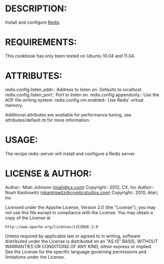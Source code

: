 # DESCRIPTION:

Install and configure [Redis](http://redis.io/).

# REQUIREMENTS:

This cookbook has only been tested on Ubuntu 10.04 and 11.04.

# ATTRIBUTES:

redis.config.listen_addr:: Address to listen on. Defaults to localhost.
redis.config.listen_port:: Port to listen on.
redis.config.appendonly:: Use the AOF file writing system.
redis.config.vm.enabled:: Use Redis' virtual memory.

Additional attributes are available for performance tuning, see attributes/default.rb for more information.

# USAGE:

The recipe redis::server will install and configure a Redis server.

# LICENSE & AUTHOR:
Author:: Miah Johnson (<miah@cx.com>)
Copyright:: 2012, CX, Inc
Author:: Noah Kantrowitz (<nkantrowitz@crypticstudios.com>)
Copyright:: 2010, Atari, Inc

Licensed under the Apache License, Version 2.0 (the "License");
you may not use this file except in compliance with the License.
You may obtain a copy of the License at

    http://www.apache.org/licenses/LICENSE-2.0

Unless required by applicable law or agreed to in writing, software
distributed under the License is distributed on an "AS IS" BASIS,
WITHOUT WARRANTIES OR CONDITIONS OF ANY KIND, either express or implied.
See the License for the specific language governing permissions and
limitations under the License.
